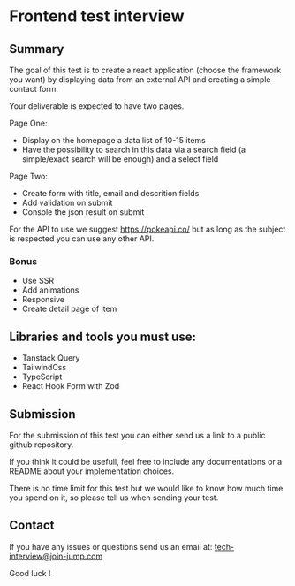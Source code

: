 # Frontend test interview

## Summary

The goal of this test is to create a react application (choose the framework you want) by displaying data from an external API and creating a simple contact form.

Your deliverable is expected to have two pages.

Page One:
- Display on the homepage a data list of 10-15 items
- Have the possibility to search in this data via a search field (a simple/exact search will be enough) and a select field

Page Two:
- Create form with title, email and descrition fields
- Add validation on submit
- Console the json result on submit

For the API to use we suggest https://pokeapi.co/ but as long as the subject is respected you can use any other API.

### Bonus

- Use SSR
- Add animations
- Responsive
- Create detail page of item

## Libraries and tools you must use:

- Tanstack Query
- TailwindCss
- TypeScript
- React Hook Form with Zod

## Submission

For the submission of this test you can either send us a link to a public github repository.

If you think it could be usefull, feel free to include any documentations or a README about your implementation choices.

There is no time limit for this test but we would like to know how much time you spend on it, so please tell us when sending your test.

## Contact

If you have any issues or questions send us an email at: tech-interview@join-jump.com

Good luck !
